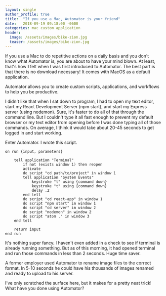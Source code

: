 ```yaml
---
layout: single
author_profile: true
title:  "If you use a Mac, Automator is your friend"
date:   2018-09-19 09:18:00 -0600
categories: mac custom application
header:
  image: /assets/images/bike-zion.jpg
  teaser: /assets/images/bike-zion.jpg
---
```

If you use a Mac to do repetitive actions on a daily basis and you don't know what Automator is, you are about to have your mind blown. At least, that's how I felt when I was first introduced to Automator. The best part is that there is no download necessary! It comes with MacOS as a default application.

Automator allows you to create custom scripts, applications, and workflows to help you be productive.

I didn't like that when I sat down to program, I had to open my text editor, start my React Development Server (npm start), and start my Express server (using nodemon). Sure, it's faster to do all of that through the command line. But I couldn't type it all fast enough to prevent my default browser or my text editor from opening before I was done typing all of those commands. On average, I think it would take about 20-45 seconds to get logged in and start working.

Enter Automator. I wrote this script.

```
on run {input, parameters}

	tell application "Terminal"
		if not (exists window 1) then reopen
		activate
		do script "cd path/to/project" in window 1
		tell application "System Events"
			keystroke "t" using {command down}
			keystroke "t" using {command down}
			delay .2
		end tell
		do script "cd react-app" in window 1
		do script "npm start" in window 1
		do script "cd server" in window 2
		do script "nodemon" in window 2
		do script "atom ." in window 3
	end tell

	return input
end run
```

It's nothing super fancy. I haven't even added in a check to see if terminal is already running something. But as of this morning, it had opened terminal and run those commands in less than 2 seconds. Huge time saver.

A former employer used Automator to rename image files to the correct format. In 5-10 seconds he could have his thousands of images renamed and ready to upload to his server.

I've only scratched the surface here, but it makes for a pretty neat trick! What have you done using Automator?
